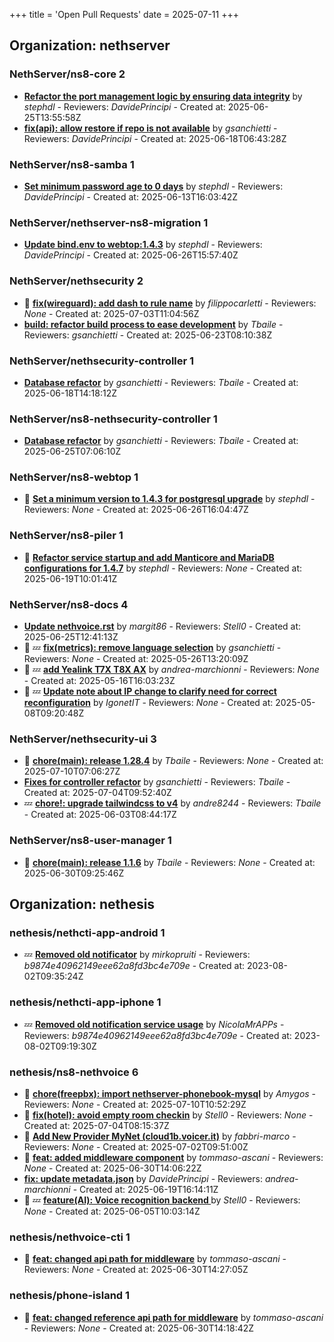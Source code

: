 +++
title = 'Open Pull Requests'
date = 2025-07-11
+++

## Organization: nethserver

### NethServer/ns8-core 2 

-   **[Refactor the port management logic by  ensuring data integrity](https://github.com/NethServer/ns8-core/pull/906)** by *stephdl* - Reviewers: *DavidePrincipi* - Created at: 2025-06-25T13:55:58Z
-   **[fix(api): allow restore if repo is not available](https://github.com/NethServer/ns8-core/pull/904)** by *gsanchietti* - Reviewers: *DavidePrincipi* - Created at: 2025-06-18T06:43:28Z

### NethServer/ns8-samba 1 

-   **[Set minimum password age to 0 days](https://github.com/NethServer/ns8-samba/pull/107)** by *stephdl* - Reviewers: *DavidePrincipi* - Created at: 2025-06-13T16:03:42Z

### NethServer/nethserver-ns8-migration 1 

-   **[Update bind.env to webtop:1.4.3](https://github.com/NethServer/nethserver-ns8-migration/pull/120)** by *stephdl* - Reviewers: *DavidePrincipi* - Created at: 2025-06-26T15:57:40Z

### NethServer/nethsecurity 2 

- :eyes:  **[fix(wireguard): add dash to rule name](https://github.com/NethServer/nethsecurity/pull/1289)** by *filippocarletti* - Reviewers: *None* - Created at: 2025-07-03T11:04:56Z
-   **[build: refactor build process to ease development](https://github.com/NethServer/nethsecurity/pull/1282)** by *Tbaile* - Reviewers: *gsanchietti* - Created at: 2025-06-23T08:10:38Z

### NethServer/nethsecurity-controller 1 

-   **[Database refactor](https://github.com/NethServer/nethsecurity-controller/pull/123)** by *gsanchietti* - Reviewers: *Tbaile* - Created at: 2025-06-18T14:18:12Z

### NethServer/ns8-nethsecurity-controller 1 

-   **[Database refactor](https://github.com/NethServer/ns8-nethsecurity-controller/pull/89)** by *gsanchietti* - Reviewers: *Tbaile* - Created at: 2025-06-25T07:06:10Z

### NethServer/ns8-webtop 1 

- :eyes:  **[Set a minimum version to 1.4.3 for postgresql upgrade](https://github.com/NethServer/ns8-webtop/pull/142)** by *stephdl* - Reviewers: *None* - Created at: 2025-06-26T16:04:47Z

### NethServer/ns8-piler 1 

- :eyes:  **[Refactor service startup and add Manticore and MariaDB configurations for 1.4.7](https://github.com/NethServer/ns8-piler/pull/34)** by *stephdl* - Reviewers: *None* - Created at: 2025-06-19T10:01:41Z

### NethServer/ns8-docs 4 

-   **[Update nethvoice.rst](https://github.com/NethServer/ns8-docs/pull/174)** by *margit86* - Reviewers: *Stell0* - Created at: 2025-06-25T12:41:13Z
- :eyes: :zzz: **[fix(metrics): remove language selection](https://github.com/NethServer/ns8-docs/pull/167)** by *gsanchietti* - Reviewers: *None* - Created at: 2025-05-26T13:20:09Z
- :eyes: :zzz: **[add Yealink T7X T8X AX](https://github.com/NethServer/ns8-docs/pull/165)** by *andrea-marchionni* - Reviewers: *None* - Created at: 2025-05-16T16:03:23Z
- :eyes: :zzz: **[Update note about IP change to clarify need for correct reconfiguration](https://github.com/NethServer/ns8-docs/pull/164)** by *IgonetIT* - Reviewers: *None* - Created at: 2025-05-08T09:20:48Z

### NethServer/nethsecurity-ui 3 

- :eyes:  **[chore(main): release 1.28.4](https://github.com/NethServer/nethsecurity-ui/pull/593)** by *Tbaile* - Reviewers: *None* - Created at: 2025-07-10T07:06:27Z
-   **[Fixes for controller refactor](https://github.com/NethServer/nethsecurity-ui/pull/591)** by *gsanchietti* - Reviewers: *Tbaile* - Created at: 2025-07-04T09:52:40Z
-  :zzz: **[chore!: upgrade tailwindcss to v4](https://github.com/NethServer/nethsecurity-ui/pull/570)** by *andre8244* - Reviewers: *Tbaile* - Created at: 2025-06-03T08:44:17Z

### NethServer/ns8-user-manager 1 

- :eyes:  **[chore(main): release 1.1.6](https://github.com/NethServer/ns8-user-manager/pull/100)** by *Tbaile* - Reviewers: *None* - Created at: 2025-06-30T09:25:46Z

## Organization: nethesis

### nethesis/nethcti-app-android 1 

-  :zzz: **[Removed old notificator](https://github.com/nethesis/nethcti-app-android/pull/30)** by *mirkopruiti* - Reviewers: *b9874e40962149eee62a8fd3bc4e709e* - Created at: 2023-08-02T09:35:24Z

### nethesis/nethcti-app-iphone 1 

-  :zzz: **[Removed old notification service usage](https://github.com/nethesis/nethcti-app-iphone/pull/37)** by *NicolaMrAPPs* - Reviewers: *b9874e40962149eee62a8fd3bc4e709e* - Created at: 2023-08-02T09:19:30Z

### nethesis/ns8-nethvoice 6 

- :eyes:  **[chore(freepbx): import nethserver-phonebook-mysql](https://github.com/nethesis/ns8-nethvoice/pull/516)** by *Amygos* - Reviewers: *None* - Created at: 2025-07-10T10:52:29Z
- :eyes:  **[fix(hotel): avoid empty room checkin](https://github.com/nethesis/ns8-nethvoice/pull/502)** by *Stell0* - Reviewers: *None* - Created at: 2025-07-04T08:15:37Z
- :eyes:  **[Add New Provider MyNet (cloud1b.voicer.it)](https://github.com/nethesis/ns8-nethvoice/pull/497)** by *fabbri-marco* - Reviewers: *None* - Created at: 2025-07-02T09:51:00Z
- :eyes:  **[feat: added middleware component](https://github.com/nethesis/ns8-nethvoice/pull/493)** by *tommaso-ascani* - Reviewers: *None* - Created at: 2025-06-30T14:06:22Z
-   **[fix: update metadata.json](https://github.com/nethesis/ns8-nethvoice/pull/483)** by *DavidePrincipi* - Reviewers: *andrea-marchionni* - Created at: 2025-06-19T16:14:11Z
- :eyes: :zzz: **[feature(AI): Voice recognition backend ](https://github.com/nethesis/ns8-nethvoice/pull/464)** by *Stell0* - Reviewers: *None* - Created at: 2025-06-05T10:03:14Z

### nethesis/nethvoice-cti 1 

- :eyes:  **[feat: changed api path for middleware](https://github.com/nethesis/nethvoice-cti/pull/317)** by *tommaso-ascani* - Reviewers: *None* - Created at: 2025-06-30T14:27:05Z

### nethesis/phone-island 1 

- :eyes:  **[feat: changed reference api path for middleware](https://github.com/nethesis/phone-island/pull/103)** by *tommaso-ascani* - Reviewers: *None* - Created at: 2025-06-30T14:18:42Z


